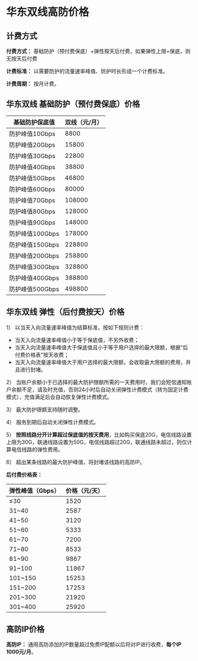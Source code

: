 

# 华东双线高防价格

## 计费方式

**付费方式：** 基础防护（预付费保底）+弹性按天后付费，如果弹性上限=保底，则无按天后付费

**计费标准：** 以需要防护的流量速率峰值、防护时长形成一个计费标准。

**计费周期：** 按月计费。

## 华东双线 基础防护（预付费保底）价格

| 基础防护保底值     | 双线（元/月） |
| ----------- | ------- |
| 防护峰值10Gbps  | 8800    |
| 防护峰值20Gbps  | 15800   |
| 防护峰值30Gbps  | 22800   |
| 防护峰值40Gbps  | 38800   |
| 防护峰值50Gbps  | 46800   |
| 防护峰值60Gbps  | 80000   |
| 防护峰值70Gbps  | 108000  |
| 防护峰值80Gbps  | 128000  |
| 防护峰值90Gbps  | 148000  |
| 防护峰值100Gbps | 178000  |
| 防护峰值150Gbps | 228800  |
| 防护峰值200Gbps | 258800  |
| 防护峰值300Gbps | 328800  |
| 防护峰值400Gbps | 388800  |
| 防护峰值500Gbps | 498800  |

## 华东双线 弹性（后付费按天）价格

1） 以当天入向流量速率峰值为结算标准，按如下规则计费：

  - 当天入向流量速率峰值小于等于保底值，不另外收费；
  - 当天入向流量速率峰值大于保底值且小于等于用户选择的最大限额，根据“后付费价格表”按天收费；
  - 当天入向流量速率峰值大于用户选择的最大限额，会收取最大限额的费用，并且进行封堵。

2）
当账户余额小于已选择的最大防护限额所需的一天费用时，我们会短信通知账户余额不足，请及时充值，否则24小时后自动关闭弹性计费模式（转为固定计费模式），充值满足后会自动恢复弹性计费模式。

3） 最大防护限额支持随时调整。

4） 服务到期后自动关闭弹性计费模式。

5）
<span class="underline">**按照线路分开计算超过保底值的按天费用**</span>，比如购买保底20G，电信线路设置上限为30G，联通线路设置为50G，电信线路超过20G，联通线路未超过，则仅计算电信线路的弹性费用。

6） 超出某条线路的最大防护峰值，将封堵该线路的高防IP。

**后付费价格表：**

| 弹性峰值（Gbps） | 价格（元/天） |
| ---------- | ------- |
| ≤30        | 1520    |
| 31~40      | 2587    |
| 41~50      | 3120    |
| 51~60      | 5333    |
| 61~70      | 7200    |
| 71~80      | 8533    |
| 81~90      | 9867    |
| 91~100     | 11867   |
| 101~150    | 15253   |
| 151~200    | 17253   |
| 201~300    | 21920   |
| 301~400    | 25920   |

## 高防IP价格

**高防IP：** 通用高防添加的IP数量超过免费IP配额以后将对IP进行收费，**每个IP 1000元/月**。
